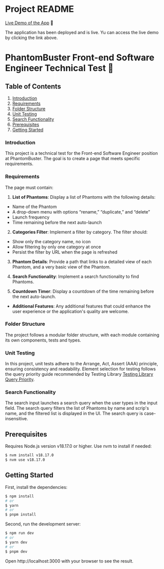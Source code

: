 # Project README

[Live Demo of the App](https://phantom-dashboard.vercel.app/) 🚀

The application has been deployed and is live. Yu can access the live demo by clicking the link above.

# PhantomBuster Front-end Software Engineer Technical Test 👻

## Table of Contents

1. [Introduction](#introduction)
2. [Requirements](#requirements)
3. [Folder Structure](#folder-structure)
4. [Unit Testing](#unit-testing)
5. [Search Functionality](#search-functionality)
6. [Prerequisites](#prerequisites)
7. [Getting Started](#getting-started)

### Introduction

This project is a technical test for the Front-end Software Engineer position at PhantomBuster. The goal is to create a page that meets specific requirements.

### Requirements

The page must contain:

1. **List of Phantoms**: Display a list of Phantoms with the following details:

- Name of the Phantom
- A drop-down menu with options “rename,” “duplicate,” and “delete”
- Launch frequency
- Time remaining before the next auto-launch

2. **Categories Filter**: Implement a filter by category. The filter should:

- Show only the category name, no icon
- Allow filtering by only one category at once
- Persist the filter by URL when the page is refreshed

3. **Phantom Details**: Provide a path that links to a detailed view of each Phantom, and a very basic view of the Phantom.

4. **Search Functionality**: Implement a search functionality to find Phantoms.

5. **Countdown Timer**: Display a countdown of the time remaining before the next auto-launch.

- **Additional Features**: Any additional features that could enhance the user experience or the application's quality are welcome.

### Folder Structure

The project follows a modular folder structure, with each module containing its own components, tests and types.

### Unit Testing

In this project, unit tests adhere to the Arrange, Act, Assert (AAA) principle, ensuring consistency and readability. Element selection for testing follows the query priority guide recommended by Testing Library [Testing Library Query Priority](https://testing-library.com/docs/queries/about/#priority).

### Search Functionality

The search input launches a search query when the user types in the input field. The search query filters the list of Phantoms by name and scrip's name, and the filtered list is displayed in the UI. The search query is case-insensitive.

## Prerequisites

Requires Node.js version v18.17.0 or higher. Use nvm to install if needed:

```bash
$ nvm install v18.17.0
$ nvm use v18.17.0
```

## Getting Started

First, install the dependencies:

```bash
$ npm install
# or
$ yarn
# or
$ pnpm install

```

Second, run the development server:

```bash
$ npm run dev
# or
$ yarn dev
# or
$ pnpm dev
```

Open http://localhost:3000 with your browser to see the result.
